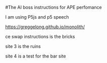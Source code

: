 #The AI boss instructions for APE perfomance



I am using P5js and p5 speech

https://greggelong.github.io/monolith/

ce swap instructions is the bricks

site 3 is the ruins

site 4 is a test for the bar site

